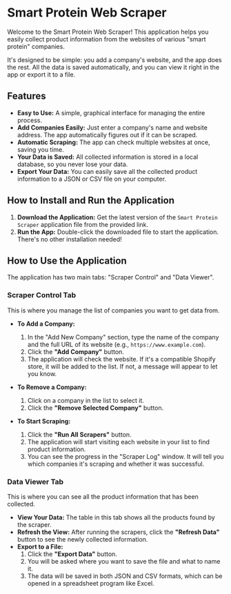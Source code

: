 # Smart Protein Web Scraper

Welcome to the Smart Protein Web Scraper! This application helps you easily collect product information from the websites of various "smart protein" companies.

It's designed to be simple: you add a company's website, and the app does the rest. All the data is saved automatically, and you can view it right in the app or export it to a file.

## Features

- **Easy to Use:** A simple, graphical interface for managing the entire process.
- **Add Companies Easily:** Just enter a company's name and website address. The app automatically figures out if it can be scraped.
- **Automatic Scraping:** The app can check multiple websites at once, saving you time.
- **Your Data is Saved:** All collected information is stored in a local database, so you never lose your data.
- **Export Your Data:** You can easily save all the collected product information to a JSON or CSV file on your computer.

## How to Install and Run the Application

1.  **Download the Application:** Get the latest version of the `Smart Protein Scraper` application file from the provided link.
2.  **Run the App:** Double-click the downloaded file to start the application. There's no other installation needed!

## How to Use the Application

The application has two main tabs: "Scraper Control" and "Data Viewer".

### Scraper Control Tab

This is where you manage the list of companies you want to get data from.

- **To Add a Company:**
    1.  In the "Add New Company" section, type the name of the company and the full URL of its website (e.g., `https://www.example.com`).
    2.  Click the **"Add Company"** button.
    3.  The application will check the website. If it's a compatible Shopify store, it will be added to the list. If not, a message will appear to let you know.

- **To Remove a Company:**
    1.  Click on a company in the list to select it.
    2.  Click the **"Remove Selected Company"** button.

- **To Start Scraping:**
    1.  Click the **"Run All Scrapers"** button.
    2.  The application will start visiting each website in your list to find product information.
    3.  You can see the progress in the "Scraper Log" window. It will tell you which companies it's scraping and whether it was successful.

### Data Viewer Tab

This is where you can see all the product information that has been collected.

- **View Your Data:** The table in this tab shows all the products found by the scraper.
- **Refresh the View:** After running the scrapers, click the **"Refresh Data"** button to see the newly collected information.
- **Export to a File:**
    1.  Click the **"Export Data"** button.
    2.  You will be asked where you want to save the file and what to name it.
    3.  The data will be saved in both JSON and CSV formats, which can be opened in a spreadsheet program like Excel.
